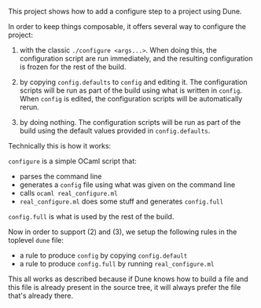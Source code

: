 This project shows how to add a configure step to a project using Dune.

In order to keep things composable, it offers several way to configure
the project:

1.  with the classic `./configure <args...>`. When doing this, the
    configuration script are run immediately, and the resulting configuration
    is frozen for the rest of the build.

2.  by copying `config.defaults` to `config` and editing it. The configuration
    scripts will be run as part of the build using what is written in `config`.
    When `config` is edited, the configuration scripts will be automatically
    rerun.

3.  by doing nothing. The configuration scripts will be run as part of the
    build using the default values provided in `config.defaults`.

Technically this is how it works:

`configure` is a simple OCaml script that:

- parses the command line
- generates a `config` file using what was given on the command line
- calls `ocaml real_configure.ml`
- `real_configure.ml` does some stuff and generates `config.full`

`config.full` is what is used by the rest of the build.

Now in order to support (2) and (3), we setup the following rules in the
toplevel `dune` file:

- a rule to produce `config` by copying `config.default`
- a rule to produce `config.full` by running `real_configure.ml`

This all works as described because if Dune knows how to build a file and this
file is already present in the source tree, it will always prefer the file
that's already there.
